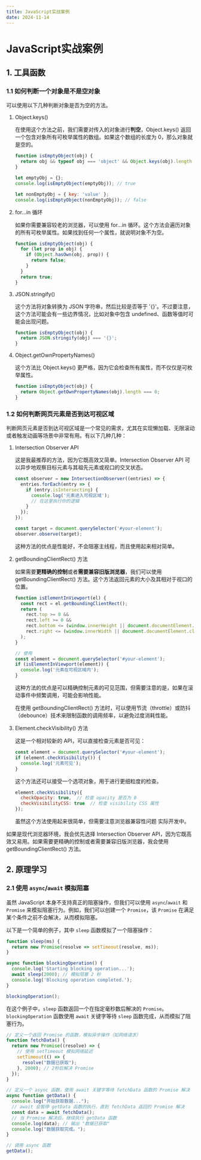 ```yaml
---
title: JavaScript实战案例
date: 2024-11-14
---
```


# JavaScript实战案例



## 1. 工具函数

### 1.1 如何判断一个对象是不是空对象

可以使用以下几种判断对象是否为空的方法。

1. Object.keys()

   在使用这个方法之前，我们需要对传入的对象进行**判空**，Object.keys() 返回一个包含对象所有可枚举属性的数组。如果这个数组的长度为 0，那么对象就是空的。

   ```javascript
   function isEmptyObject(obj) {
     return obj && typeof obj === 'object' && Object.keys(obj).length === 0;
   }
   
   let emptyObj = {};
   console.log(isEmptyObject(emptyObj)); // true
   
   let nonEmptyObj = { key: 'value' };
   console.log(isEmptyObject(nonEmptyObj)); // false
   ```

2. for...in 循环

   如果你需要兼容较老的浏览器，可以使用 for...in 循环。这个方法会遍历对象的所有可枚举属性。如果找到任何一个属性，就说明对象不为空。

   ```javascript
   function isEmptyObject(obj) {
     for (let prop in obj) {
       if (Object.hasOwn(obj, prop)) {
         return false;
       }
     }
     return true;
   }
   ```

3. JSON.stringify()

   这个方法将对象转换为 JSON 字符串，然后比较是否等于 '{}'。不过要注意，这个方法可能会有一些边界情况，比如对象中包含 undefined、函数等值时可能会出现问题。

   ```javascript
   function isEmptyObject(obj) {
     return JSON.stringify(obj) === '{}';
   }
   ```

4. Object.getOwnPropertyNames()

   这个方法比 Object.keys() 更严格，因为它会检查所有属性，而不仅仅是可枚举属性。

   ```javascript
   function isEmptyObject(obj) {
     return Object.getOwnPropertyNames(obj).length === 0;
   }
   ```



### 1.2 如何判断网页元素是否到达可视区域

判断网页元素是否到达可视区域是一个常见的需求，尤其在实现懒加载、无限滚动或者触发动画等场景中非常有用。有以下几种几种：

1. Intersection Observer API

   这是我最推荐的方法，因为它既高效又简单。Intersection Observer API 可以异步地观察目标元素与其祖先元素或视口的交叉状态。

   ```javascript
   const observer = new IntersectionObserver((entries) => {
     entries.forEach(entry => {
       if (entry.isIntersecting) {
         console.log('元素进入可视区域');
         // 在这里执行你的逻辑
       }
     });
   });
   
   const target = document.querySelector('#your-element');
   observer.observe(target);
   ```

   这种方法的优点是性能好，不会阻塞主线程，而且使用起来相对简单。

2. getBoundingClientRect() 方法

   如果需要**更精确的控制**或者**需要兼容旧版浏览器**，我们可以使用 getBoundingClientRect() 方法。这个方法返回元素的大小及其相对于视口的位置。

   ```javascript
   function isElementInViewport(el) {
     const rect = el.getBoundingClientRect();
     return (
       rect.top >= 0 &&
       rect.left >= 0 &&
       rect.bottom <= (window.innerHeight || document.documentElement.clientHeight) &&
       rect.right <= (window.innerWidth || document.documentElement.clientWidth)
     );
   }
   
   // 使用
   const element = document.querySelector('#your-element');
   if (isElementInViewport(element)) {
     console.log('元素在可视区域内');
   }
   ```

   这种方法的优点是可以精确控制元素的可见范围，但需要注意的是，如果在滚动事件中频繁调用，可能会影响性能。

   在使用 getBoundingClientRect() 方法时，可以使用节流（throttle）或防抖（debounce）技术来限制函数的调用频率，以避免过度消耗性能。

3. Element.checkVisibility() 方法

   这是一个相对较新的 API，可以直接检查元素是否可见：

   ```javascript
   const element = document.querySelector('#your-element');
   if (element.checkVisibility()) {
     console.log('元素可见');
   }
   ```

   这个方法还可以接受一个选项对象，用于进行更细粒度的检查。

   ```javascript
   element.checkVisibility({
     checkOpacity: true,  // 检查 opacity 是否为 0
     checkVisibilityCSS: true  // 检查 visibility CSS 属性
   });
   ```

   虽然这个方法使用起来很简单，但需要注意浏览器兼容性问题 实际开发中。

如果是现代浏览器环境，我会优先选择 Intersection Observer API，因为它既高效又易用。如果需要更精确的控制或者需要兼容旧版浏览器，我会使用 getBoundingClientRect() 方法。



## 2. 原理学习

### 2.1 使用 `async`/`await` 模拟阻塞

虽然 JavaScript 本身不支持真正的阻塞操作，但我们可以使用 `async`/`await` 和 `Promise` 来模拟阻塞行为。例如，我们可以创建一个 `Promise`，该 `Promise` 在满足某个条件之前不会解决，从而模拟阻塞。

以下是一个简单的例子，其中 `sleep` 函数模拟了一个阻塞操作：

```javascript
function sleep(ms) {
  return new Promise(resolve => setTimeout(resolve, ms));
}

async function blockingOperation() {
  console.log('Starting blocking operation...');
  await sleep(2000); // 模拟阻塞 2 秒
  console.log('Blocking operation completed.');
}

blockingOperation();
```

在这个例子中，`sleep` 函数返回一个在指定毫秒数后解决的 `Promise`。`blockingOperation` 函数使用 `await` 关键字等待 `sleep` 函数完成，从而模拟了阻塞行为。

```javascript
// 定义一个返回 Promise 的函数，模拟异步操作（如网络请求）
function fetchData() {
  return new Promise((resolve) => {
    // 使用 setTimeout 模拟网络延迟
    setTimeout(() => {
      resolve("数据已获取");
    }, 2000); // 2秒后解决 Promise
  });
}

// 定义一个 async 函数，使用 await 关键字等待 fetchData 函数的 Promise 解决
async function getData() {
  console.log("开始获取数据...");
  // await 会暂停 getData 函数的执行，直到 fetchData 返回的 Promise 解决
  const data = await fetchData();
  // 当 Promise 解决后，继续执行 getData 函数
  console.log(data); // 输出 "数据已获取"
  console.log("数据获取完成。");
}

// 调用 async 函数
getData();
```



